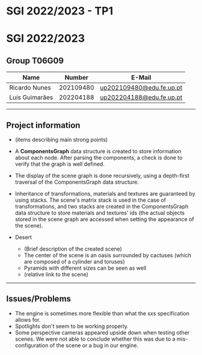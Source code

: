 # SGI 2022/2023 - TP1

# SGI 2022/2023

## Group T06G09
| Name             | Number    | E-Mail                    |
| ---------------- | --------- | ------------------------- |
| Ricardo Nunes    | 202109480 | up202109480@edu.fe.up.pt  |
| Luís Guimarães   | 202204188 | up202204188@edu.fe.up.pt  |

----
## Project information

- (items describing main strong points)
- A **ComponentsGraph** data structure is created to store information about each node. After parsing the components, a check is done to verify that the graph is well defined.
- The display of the scene graph is done recursively, using a depth-first traversal of the ComponentsGraph data structure.
- Inheritance of transformations, materials and textures are guaranteed by using stacks. The scene's matrix stack is used in the case of transformations, and two stacks are created in the ComponentsGraph data structure to store materials and textures' ids (the actual objects stored in the scene graph are accessed when setting the appearance of the scene).

- Desert
  - (Brief description of the created scene)
  - The center of the scene is an oasis surrounded by cactuses (which are composed of a cylinder and toruses)
  - Pyramids with different sizes can be seen as well
  - (relative link to the scene)
----
## Issues/Problems

- The engine is sometimes more flexible than what the sxs specification allows for. 
- Spotlights don't seem to be working properly.
- Some perspective cameras appeared upside down when testing other scenes. We were not able to conclude whether this was due to a mis-configuration of the scene or a bug in our engine.
